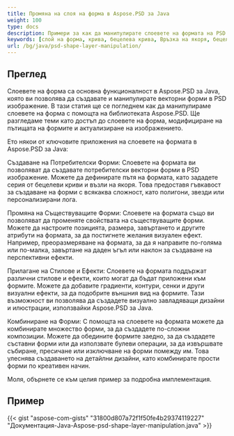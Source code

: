 ```yaml
---
title: Промяна на слоя на форма в Aspose.PSD за Java
weight: 100
type: docs
description: Примери за как да манипулирате слоевете на формата на PSD файл
keywords: [слой на форма, крива, бецелева крива, Връзка на якоря, бецелови възли, psd api, java, примерен код]
url: /bg/java/psd-shape-layer-manipulation/
---
```


## **Преглед**
Слоевете на форма са основна функционалност в Aspose.PSD за Java, която ви позволява да създавате и манипулирате векторни форми в PSD изображение. В тази статия ще се погледнем как да манипулираме слоевете на форма с помощта на библиотеката Aspose.PSD. Ще разгледаме теми като достъп до слоевете на форма, модифициране на пътищата на формите и актуализиране на изображението.

Ето някои от ключовите приложения на слоевете на формата в Aspose.PSD за Java:

Създаване на Потребителски Форми: Слоевете на формата ви позволяват да създавате потребителски векторни форми в PSD изображение. Можете да дефинирате пътя на формата, като зададете серия от бецелеви криви и възли на якоря. Това предоставя гъвкавост за създаване на форми с всякаква сложност, като полигони, звезди или персонализирани лога.

Промяна на Съществуващите Форми: Слоевете на формата също ви позволяват да променяте свойствата на съществуващите форми. Можете да настроите позицията, размера, завъртането и другите атрибути на формата, за да постигнете желания визуален ефект. Например, преоразмеряване на формата, за да я направите по-голяма или по-малка, завъртане на даден ъгъл или наклон за създаване на перспективни ефекти.

Прилагане на Стилове и Ефекти: Слоевете на формата поддържат различни стилове и ефекти, които могат да бъдат приложени към формите. Можете да добавите градиенти, контури, сенки и други визуални ефекти, за да подобрите външния вид на формите. Тази възможност ви позволява да създадете визуално завладяващи дизайни и илюстрации, използвайки Aspose.PSD за Java.

Комбиниране на Форми: С помощта на слоевете на формата можете да комбинирате множество форми, за да създадете по-сложни композиции. Можете да обедините формите заедно, за да създадете съставни форми или да използвате булеви операции, за да извършвате събиране, пресичане или изключване на форми помежду им. Това улеснява създаването на детайлни дизайни, като комбинирате прости форми по креативен начин.

Моля, обърнете се към целия пример за подробна имплементация.

## **Пример**
{{< gist "aspose-com-gists" "31800d807a72f1f50fe4b29374119227" "Документация-Java-Aspose-psd-shape-layer-manipulation.java" >}}